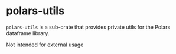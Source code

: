 # polars-utils

`polars-utils` is a sub-crate that provides private utils for the Polars dataframe library.

Not intended for external usage

